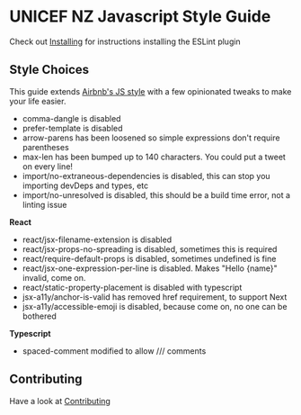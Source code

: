 # UNICEF NZ Javascript Style Guide

Check out [Installing](/doc/installing.md) for instructions installing the ESLint plugin

## Style Choices
This guide extends [Airbnb's JS style](https://github.com/airbnb/javascript) with a few
opinionated tweaks to make your life easier.

- comma-dangle is disabled
- prefer-template is disabled
- arrow-parens has been loosened so simple expressions don't require parentheses
- max-len has been bumped up to 140 characters. You could put a tweet on every line!
- import/no-extraneous-dependencies is disabled, this can stop you importing devDeps and types, etc
- import/no-unresolved is disabled, this should be a build time error, not a linting issue

**React**
- react/jsx-filename-extension is disabled
- react/jsx-props-no-spreading is disabled, sometimes this is required
- react/require-default-props is disabled, sometimes undefined is fine
- react/jsx-one-expression-per-line is disabled. Makes "Hello {name}" invalid, come on.
- react/static-property-placement is disabled with typescript
- jsx-a11y/anchor-is-valid has removed href requirement, to support Next
- jsx-a11y/accessible-emoji is disabled, because come on, no one can be bothered

**Typescript**
- spaced-comment modified to allow /// comments

## Contributing
Have a look at [Contributing](/doc/contributing.md)
